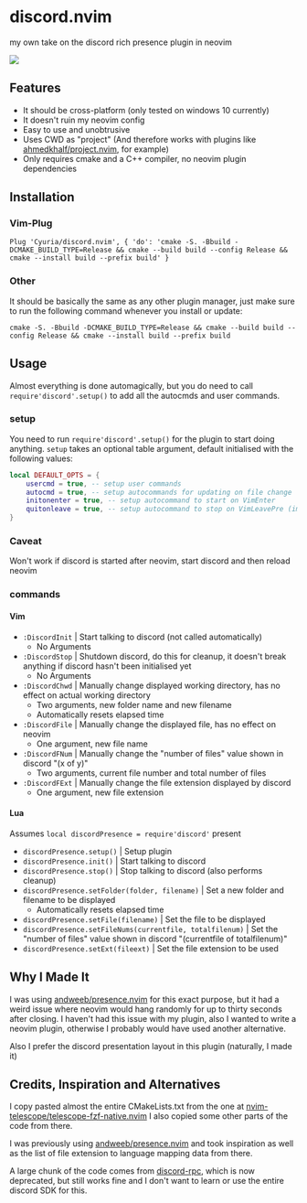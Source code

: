 # discord.nvim
my own take on the discord rich presence plugin in neovim

![](https://user-images.githubusercontent.com/55673467/219996206-c5a488d9-cf27-4d0f-aa0b-5cbb74a278d7.gif)

## Features

- It should be cross-platform (only tested on windows 10 currently)
- It doesn't ruin my neovim config
- Easy to use and unobtrusive
- Uses CWD as "project" (And therefore works with plugins like [ahmedkhalf/project.nvim](https://github.com/ahmedkhalf/project.nvim), for example)
- Only requires cmake and a C++ compiler, no neovim plugin dependencies

## Installation

### Vim-Plug

```vim
Plug 'Cyuria/discord.nvim', { 'do': 'cmake -S. -Bbuild -DCMAKE_BUILD_TYPE=Release && cmake --build build --config Release && cmake --install build --prefix build' }
```

### Other

It should be basically the same as any other plugin manager, just make sure to run the following command whenever you install or update:
```shell
cmake -S. -Bbuild -DCMAKE_BUILD_TYPE=Release && cmake --build build --config Release && cmake --install build --prefix build
```

## Usage

Almost everything is done automagically, but you do need to call `require'discord'.setup()` to add all the autocmds and user commands.

### setup

You need to run `require'discord'.setup()` for the plugin to start doing anything.
`setup` takes an optional table argument, default initialised with the following values:
```lua
local DEFAULT_OPTS = {
    usercmd = true, -- setup user commands
    autocmd = true, -- setup autocommands for updating on file change
    initonenter = true, -- setup autocommand to start on VimEnter
    quitonleave = true, -- setup autocommand to stop on VimLeavePre (important for cleanup stuff, just leave as true regardless)
}
```

### Caveat

Won't work if discord is started after neovim, start discord and then reload neovim

### commands

#### Vim

- `:DiscordInit` | Start talking to discord (not called automatically)
  - No Arguments
- `:DiscordStop` | Shutdown discord, do this for cleanup, it doesn't break anything if discord hasn't been initialised yet
  - No Arguments
- `:DiscordChwd` | Manually change displayed working directory, has no effect on actual working directory
  - Two arguments, new folder name and new filename
  - Automatically resets elapsed time
- `:DiscordFile` | Manually change the displayed file, has no effect on neovim
  - One argument, new file name
- `:DiscordFNum` | Manually change the "number of files" value shown in discord "(x of y)"
  - Two arguments, current file number and total number of files
- `:DiscordFExt` | Manually change the file extension displayed by discord
  - One argument, new file extension

#### Lua

Assumes ```local discordPresence = require'discord'``` present

- `discordPresence.setup()` | Setup plugin
- `discordPresence.init()` | Start talking to discord
- `discordPresence.stop()` | Stop talking to discord (also performs cleanup)
- `discordPresence.setFolder(folder, filename)` | Set a new folder and filename to be displayed
  - Automatically resets elapsed time
- `discordPresence.setFile(filename)` | Set the file to be displayed
- `discordPresence.setFileNums(currentfile, totalfilenum)` | Set the "number of files" value shown in discord "(currentfile of totalfilenum)"
- `discordPresence.setExt(fileext)` | Set the file extension to be used

## Why I Made It

I was using [andweeb/presence.nvim](https://github.com/andweeb/presence.nvim) for this exact purpose, but it had a weird
issue where neovim would hang randomly for up to thirty seconds after closing. I haven't had this issue with my plugin,
also I wanted to write a neovim plugin, otherwise I probably would have used another alternative.

Also I prefer the discord presentation layout in this plugin (naturally, I made it)

## Credits, Inspiration and Alternatives

I copy pasted almost the entire CMakeLists.txt from the one at [nvim-telescope/telescope-fzf-native.nvim](https://github.com/nvim-telescope/telescope-fzf-native.nvim)
I also copied some other parts of the code from there.

I was previously using [andweeb/presence.nvim](https://github.com/andweeb/presence.nvim) and took inspiration as well as the
list of file extension to language mapping data from there.

A large chunk of the code comes from [discord-rpc](https://github.com/discord/discord-rpc), which is now deprecated, but
still works fine and I don't want to learn or use the entire discord SDK for this.
